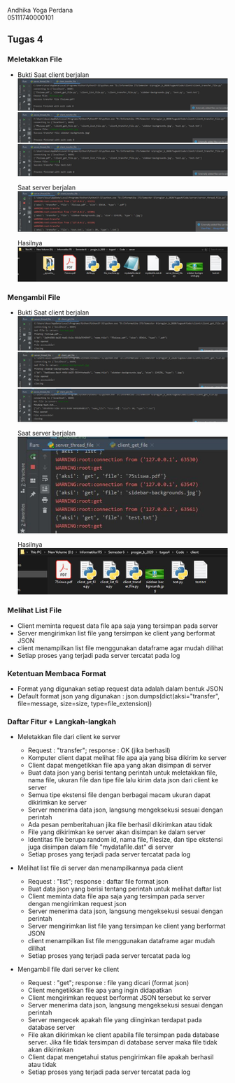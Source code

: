 Andhika Yoga Perdana <br> 05111740000101 <br>

## Tugas 4
### Meletakkan File
* Bukti
    Saat client berjalan<br>
    ![Kondisi Awal](Foto/transfer_client.JPG)
    ![Kondisi Awal](Foto/transfer_client1.JPG)
    ![Kondisi Awal](Foto/transfer_client2.JPG)

    Saat server berjalan<br>
    ![Port 31000](Foto/transfer_server.JPG)

    Hasilnya<br>
    ![Port 31001](Foto/transfer_hasil.JPG)


### Mengambil File 
* Bukti
    Saat client berjalan<br>
    ![Kondisi Awal](Foto/get_client.JPG)
    ![Kondisi Awal](Foto/get_client1.JPG)
    ![Kondisi Awal](Foto/get_client2.JPG)

    Saat server berjalan<br>
    ![Port 31000](Foto/get_server.JPG)

    Hasilnya<br>
    ![Port 31001](Foto/get_hasil.JPG)
    

### Melihat List File
* Client meminta request data file apa saja yang tersimpan pada server
* Server mengirimkan list file yang tersimpan ke client yang berformat JSON
* client menampilkan list file menggunakan dataframe agar mudah dilihat
* Setiap proses yang terjadi pada server tercatat pada log

### Ketentuan Membaca Format
* Format yang digunakan setiap request data adalah dalam bentuk JSON
* Default format json yang digunakan : json.dumps(dict(aksi="transfer", file=message, size=size, type=file_extension))
    
### Daftar Fitur + Langkah-langkah

* Meletakkan file dari client ke server
    * Request : "transfer"; response : OK (jika berhasil)
    * Komputer client dapat melihat file apa aja yang bisa dikirim ke server
    * Client dapat mengetikkan file apa yang akan disimpan di server
    * Buat data json yang berisi tentang perintah untuk meletakkan file, nama file, ukuran file dan tipe file lalu kirim data json dari client ke server 
    * Semua tipe ekstensi file dengan berbagai macam ukuran dapat dikirimkan ke server
    * Server menerima data json, langsung mengeksekusi sesuai dengan perintah
    * Ada pesan pemberitahuan jika file berhasil dikirimkan atau tidak
    * File yang dikirimkan ke server akan disimpan ke dalam server
    * Identitas file berupa random id, nama file, filesize, dan tipe ekstensi juga disimpan dalam file "mydatafile.dat" di server
    * Setiap proses yang terjadi pada server tercatat pada log
    
* Melihat list file di server dan menampilkannya pada client
    * Request : "list"; response : daftar file format json
    * Buat data json yang berisi tentang perintah untuk melihat daftar list
    * Client meminta data file apa saja yang tersimpan pada server dengan mengirimkan request json
    * Server menerima data json, langsung mengeksekusi sesuai dengan perintah
    * Server mengirimkan list file yang tersimpan ke client yang berformat JSON
    * client menampilkan list file menggunakan dataframe agar mudah dilihat
    * Setiap proses yang terjadi pada server tercatat pada log
    
* Mengambil file dari server ke client
    * Request : "get"; response : file yang dicari (format json) 
    * Client mengetikkan file apa yang ingin didapatkan
    * Client mengirimkan request berformat JSON tersebut ke server
    * Server menerima data json, langsung mengeksekusi sesuai dengan perintah
    * Server mengecek apakah file yang diinginkan terdapat pada database server
    * File akan dikirimkan ke client apabila file tersimpan pada database server. Jika file tidak tersimpan di database server maka file tidak akan dikirimkan
    * Client dapat mengetahui status pengirimkan file apakah berhasil atau tidak
    * Setiap proses yang terjadi pada server tercatat pada log
   

